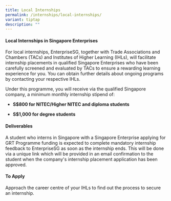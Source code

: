```yaml
---
title: Local Internships
permalink: /internships/local-internships/
variant: tiptap
description: ""
---
```

<h4>Local Internships in Singapore Enterprises</h4>
<p>For local internships, EnterpriseSG, together with Trade Associations
and Chambers (TACs) and Institutes of Higher Learning (IHLs), will facilitate
internship placements in qualified Singapore Enterprises who have been
carefully screened and evaluated by TACs to ensure a rewarding learning
experience for you. You can obtain further details about ongoing programs
by contacting your respective IHLs.</p>
<p>Under this programme, you will receive via the qualified Singapore company,
a minimum monthly internship stipend of:</p>
<ul data-tight="true" class="tight">
<li>
<p><strong>S$800 for NITEC/Higher NITEC and diploma students</strong>
</p>
</li>
<li>
<p><strong>S$1,000 for degree students</strong>
</p>
</li>
</ul>
<h4>Deliverables</h4>
<p>A student who interns in Singapore with a Singapore Enterprise applying
for GRT Programme funding is expected to complete mandatory internship
feedback to EnterpriseSG as soon as the internship ends. This will be done
via a unique link which will be provided in an email confirmation to the
student when the company's internship placement application has been approved.</p>
<h4>To Apply</h4>
<p>Approach the career centre of your IHLs to find out the process to secure
an internship.</p>
<p></p>
